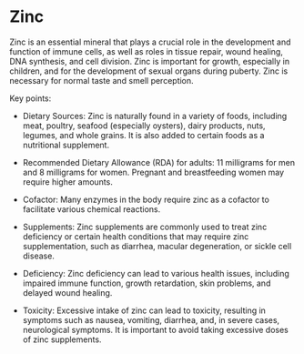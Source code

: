 # Zinc

Zinc is an essential mineral that plays a crucial role in the development and function of immune cells, as well as roles in tissue repair, wound healing, DNA synthesis, and cell division. Zinc is important for growth, especially in children, and for the development of sexual organs during puberty. Zinc is necessary for normal taste and smell perception. 

Key points:

* Dietary Sources: Zinc is naturally found in a variety of foods, including meat, poultry, seafood (especially oysters), dairy products, nuts, legumes, and whole grains. It is also added to certain foods as a nutritional supplement.

* Recommended Dietary Allowance (RDA) for adults: 11 milligrams for men and 8 milligrams for women. Pregnant and breastfeeding women may require higher amounts.

* Cofactor: Many enzymes in the body require zinc as a cofactor to facilitate various chemical reactions.

* Supplements: Zinc supplements are commonly used to treat zinc deficiency or certain health conditions that may require zinc supplementation, such as diarrhea, macular degeneration, or sickle cell disease.

* Deficiency: Zinc deficiency can lead to various health issues, including impaired immune function, growth retardation, skin problems, and delayed wound healing.

* Toxicity: Excessive intake of zinc can lead to toxicity, resulting in symptoms such as nausea, vomiting, diarrhea, and, in severe cases, neurological symptoms. It is important to avoid taking excessive doses of zinc supplements.
